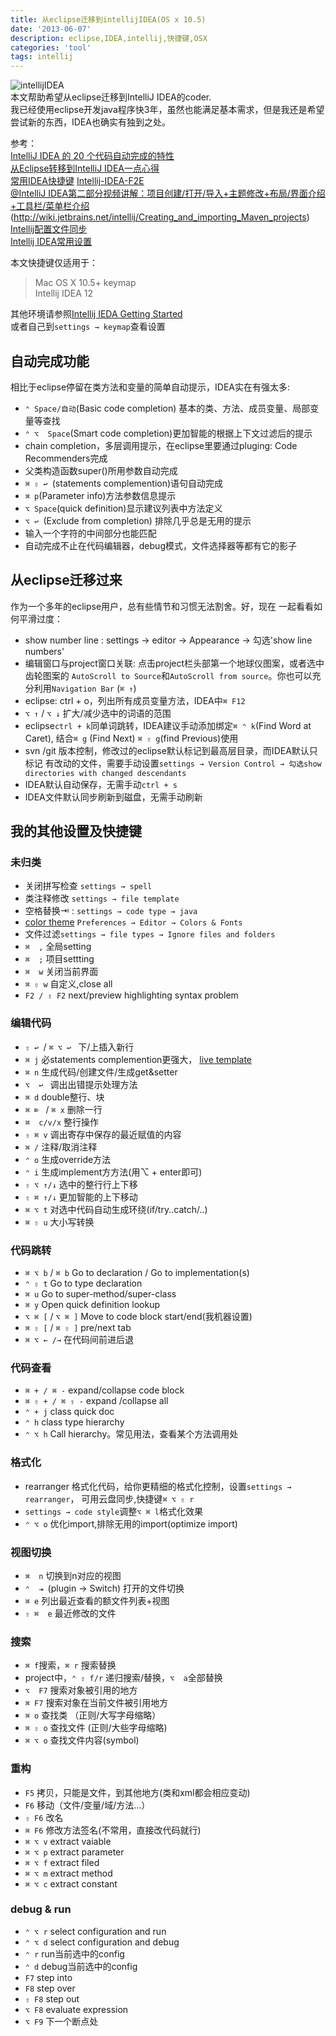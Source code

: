 ```yaml
---
title: 从eclipse迁移到intellijIDEA(OS x 10.5)
date: '2013-06-07'
description: eclipse,IDEA,intellij,快捷键,OSX
categories: 'tool'
tags: intellij
---
```

![intellijIDEA](http://farm8.staticflickr.com/7287/8977180999_271d543e62.jpg)  
本文帮助希望从eclipse迁移到IntelliJ IDEA的coder.  
我已经使用eclipse开发java程序快3年，虽然也能满足基本需求，但是我还是希望尝试新的东西，IDEA也确实有独到之处。  

参考：  
[IntelliJ IDEA 的 20 个代码自动完成的特性](http://www.oschina.net/question/12_70799)  
[从Eclipse转移到IntelliJ IDEA一点心得](http://www.ituring.com.cn/article/37792)  
[常用IDEA快捷键](http://www.colorfuldays.org/program/idea_keymap/)
[Intellij-IDEA-F2E](https://github.com/damao/Intellij-IDEA-F2E)  
[@IntelliJ IDEA第二部分视频讲解：项目创建/打开/导入+主题修改+布局/界面介绍+工具栏/菜单栏介绍](http://www.youmeek.com/intellij-idea-part-ii-ui/)
(http://wiki.jetbrains.net/intellij/Creating_and_importing_Maven_projects)  
[Intellij配置文件同步](http://willerce.com/post/intellij-idea-config-sync)  
[Intellij IDEA常用设置](http://www.myexception.cn/program/1032108.html)

本文快捷键仅适用于：  
> Mac OS X 10.5+ keymap  
> Intellij IDEA 12  

其他环境请参照[Intellij IEDA Getting Started](http://www.jetbrains.com/idea/documentation/index.jsp)  
或者自己到`settings → keymap`查看设置  

## 自动完成功能
相比于eclipse停留在类方法和变量的简单自动提示，IDEA实在有强太多:  


* `⌃ Space/自动`(Basic code completion) 基本的类、方法、成员变量、局部变量等查找
* `⌃ ⌥  Space`(Smart code completion)更加智能的根据上下文过滤后的提示
* chain completion，多层调用提示，在eclipse里要通过pluging: Code Recommenders完成
* 父类构造函数super()所用参数自动完成
* `⌘ ⇧ ↩ `(statements complemention)语句自动完成
* `⌘ p`(Parameter info)方法参数信息提示
* `⌥ Space`(quick definition)显示建议列表中方法定义
* `⌥ ↩ `(Exclude from completion) 排除几乎总是无用的提示
* 输入一个字符的中间部分也能匹配
* 自动完成不止在代码编辑器，debug模式，文件选择器等都有它的影子

## 从eclipse迁移过来

作为一个多年的eclipse用户，总有些情节和习惯无法割舍。好，现在
一起看看如何平滑过度：  

* show number line : settings → editor → Appearance → 勾选'show line numbers'
* 编辑窗口与project窗口关联: 点击project栏头部第一个地球仪图案，或者选中齿轮图案的
`AutoScroll to Source`和`AutoScroll from source`。你也可以充分利用`Navigation Bar`
(`⌘ ↑`)
* eclipse: ctrl + o，列出所有成员变量方法，IDEA中`⌘ F12`
* `⌥ ↑` / `⌥ ↓` 扩大/减少选中的词语的范围
* eclipse`ctrl + k`同单词跳转，IDEA建议手动添加绑定`⌘ ⌃ k`(Find Word at Caret),
结合`⌘ g` (Find Next) `⌘ ⇧ g`(find Previous)使用
* svn /git 版本控制，修改过的eclipse默认标记到最高层目录，而IDEA默认只标记
有改动的文件，需要手动设置`settings → Version Control → 勾选show directories with
changed descendants`
* IDEA默认自动保存，无需手动`ctrl + s`
* IDEA文件默认同步刷新到磁盘，无需手动刷新


## 我的其他设置及快捷键

### 未归类
* 关闭拼写检查 `settings → spell`
* 类注释修改  `settings → file template`
* 空格替换⇥ : `settings → code type → java` 
* [color theme](https://github.com/jkaving/intellij-colors-solarized)
`Preferences → Editor → Colors & Fonts`
* 文件过滤`settings → file types → Ignore files and folders`
* `⌘  ,`     全局setting
* `⌘  ;`     项目settting
* `⌘  w`    关闭当前界面
* `⌘ ⇧ w`   自定义,close all
* `F2 / ⇧ F2` next/preview highlighting syntax problem

### 编辑代码

* `⇧ ↩ `/ `⌘ ⌥ ↩ ` 下/上插入新行
* `⌘ j`    必statements complemention更强大， [live template](http://ooxx.me/intellij-idea-live-template.orz)
* `⌘ n`    生成代码/创建文件/生成get&setter
* `⌥  ↩ `    调出出错提示处理方法
* `⌘ d`      double整行、块
* `⌘ ⌦ ` / `⌘ x` 删除一行
* `⌘  c/v/x` 整行操作
* `⇧ ⌘ v`    调出寄存中保存的最近赋值的内容
* `⌘ /`      注释/取消注释
* `⌃ o`      生成override方法
* `⌃ i`      生成implement方方法(用⌥ + enter即可)
* `⇧ ⌥ ↑/↓` 选中的整行行上下移
* `⇧ ⌘ ↑/↓` 更加智能的上下移动
* `⌘ ⌥ t`   对选中代码自动生成环绕(if/try..catch/..)
* `⌘ ⇧ u` 大小写转换

### 代码跳转
* `⌘ ⌥ b` / `⌘ b` Go to declaration / Go to implementation(s)
* `⌃ ⇧ t` Go to type declaration
* `⌘ u`  Go to super-method/super-class
* `⌘ y`  Open quick definition lookup
* `⌥ ⌘ [` / `⌥ ⌘ ]` Move to code block start/end(我机器设置)
* `⌘ ⇧ [` / `⌘ ⇧ ]` pre/next tab
* `⌘ ⌥ ← /→` 在代码间前进后退

### 代码查看
* `⌘ + / ⌘ -` expand/collapse code block
* `⌘ ⇧ + / ⌘ ⇧ -` expand /collapse all
* `⌃ + j` class quick doc  
* `⌃ h` class type hierarchy
* `⌃ ⌥ h` Call hierarchy。常见用法，查看某个方法调用处

### 格式化
* rearranger 格式化代码，给你更精细的格式化控制，设置`settings → rearranger`，
可用云盘同步,快捷键`⌘ ⌥ ⇧ r`
* `settings → code style`调整`⌥ ⌘ l`格式化效果
* `⌃ ⌥ o` 优化import,排除无用的import(optimize import)

### 视图切换

* `⌘  n`   切换到n对应的视图
* `⌃  ⇥ `(plugin → Switch) 打开的文件切换
* `⌘ e`  列出最近查看的额文件列表+视图
* `⇧ ⌘  e` 最近修改的文件

### 搜索

* `⌘ f`搜索，`⌘ r` 搜索替换
* project中，`⌃ ⇧ f/r` 递归搜索/替换，`⌥  a`全部替换
* `⌥  F7`   搜索对象被引用的地方
* `⌘ F7`   搜索对象在当前文件被引用地方
* `⌘ o`    查找类 （正则/大写字母缩略）
* `⌘ ⇧ o`  查找文件 (正则/大些字母缩略)
* `⌘ ⌥ o`  查找文件内容(symbol)

### 重构  
* `F5` 拷贝，只能是文件，到其他地方(类和xml都会相应变动)
* `F6` 移动（文件/变量/域/方法...）
* `⇧ F6`   改名
* `⌘ F6`   修改方法签名(不常用，直接改代码就行)
* `⌘ ⌥ v`  extract vaiable
* `⌘ ⌥ p`  extract parameter
* `⌘ ⌥ f`  extract filed
* `⌘ ⌥ m`  extract method
* `⌘ ⌥ c`  extract constant

### debug & run

* `⌃ ⌥ r` select configuration and run
* `⌃ ⌥ d` select configuration and debug
* `⌃ r`   run当前选中的config
* `⌃ d`   debug当前选中的config
* `F7`  step into
* `F8`  step over
* `⇧ F8` step out
* `⌥ F8` evaluate expression
* `⌥ F9` 下一个断点处



